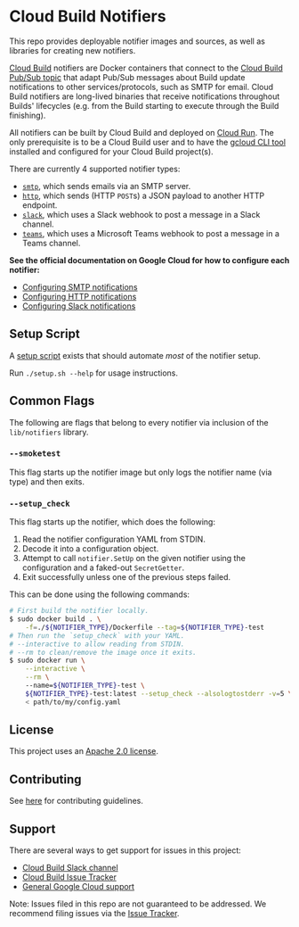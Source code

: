 # Cloud Build Notifiers

This repo provides deployable notifier images and sources, as well as libraries
for creating new notifiers.

[Cloud Build](https://cloud.google.com/cloud-build) notifiers are Docker
containers that connect to the
[Cloud Build Pub/Sub topic](https://cloud.google.com/cloud-build/docs/send-build-notifications)
that adapt Pub/Sub messages about Build update notifications to other
services/protocols, such as SMTP for email.
Cloud Build notifiers are long-lived binaries that receive notifications throughout
Builds' lifecycles (e.g. from the Build starting to execute through the Build finishing).

All notifiers can be built by Cloud Build and deployed on
[Cloud Run](https://cloud.google.com/run). The only prerequisite is to be a
Cloud Build user and to have the
[gcloud CLI tool](https://cloud.google.com/sdk/gcloud/) installed and configured
for your Cloud Build project(s).

There are currently 4 supported notifier types:

-   [`smtp`](./smtp/README.md), which sends emails via an SMTP server.
-   [`http`](./http/README.md), which sends (HTTP `POST`s) a JSON payload to
    another HTTP endpoint.
-   [`slack`](./slack/README.md), which uses a Slack webhook to post a message
    in a Slack channel.
-   [`teams`](./teams/README.md), which uses a Microsoft Teams webhook to post a message
    in a Teams channel.

**See the official documentation on Google Cloud for how to configure each notifier:**

- [Configuring SMTP notifications](https://cloud.google.com/cloud-build/docs/configuring-notifications/configure-smtp)
- [Configuring HTTP notifications](https://cloud.google.com/cloud-build/docs/configuring-notifications/configure-http)
- [Configuring Slack notifications](https://cloud.google.com/cloud-build/docs/configuring-notifications/configure-slack)


## Setup Script

A [setup script](./setup.sh) exists that should automate _most_ of the notifier setup.

Run `./setup.sh --help` for usage instructions.

## Common Flags

The following are flags that belong to every notifier via inclusion of the `lib/notifiers` library.

### `--smoketest`

This flag starts up the notifier image but only logs the notifier name (via type) and then exits.

### `--setup_check`

This flag starts up the notifier, which does the following:

1. Read the notifier configuration YAML from STDIN.
1. Decode it into a configuration object.
1. Attempt to call `notifier.SetUp` on the given notifier using the configuration and a faked-out `SecretGetter`.
1. Exit successfully unless one of the previous steps failed.

This can be done using the following commands:

```bash
# First build the notifier locally.
$ sudo docker build . \
    -f=./${NOTIFIER_TYPE}/Dockerfile --tag=${NOTIFIER_TYPE}-test
# Then run the `setup_check` with your YAML.
# --interactive to allow reading from STDIN.
# --rm to clean/remove the image once it exits.
$ sudo docker run \
    --interactive \
    --rm \ 
    --name=${NOTIFIER_TYPE}-test \
    ${NOTIFIER_TYPE}-test:latest --setup_check --alsologtostderr -v=5 \
    < path/to/my/config.yaml 
```

## License

This project uses an [Apache 2.0 license](./LICENSE).

## Contributing

See [here](./CONTRIBUTING.md) for contributing guidelines.

## Support

There are several ways to get support for issues in this project:

-   [Cloud Build Slack channel](https://googlecloud-community.slack.com/archives/C4KCRJL4D)
-   [Cloud Build Issue Tracker](https://issuetracker.google.com/issues/new?component=190802&template=1162743)
-   [General Google Cloud support](https://cloud.google.com/cloud-build/docs/getting-support)

Note: Issues filed in this repo are not guaranteed to be addressed.
We recommend filing issues via the [Issue Tracker](https://issuetracker.google.com/issues/new?component=190802&template=1162743).

